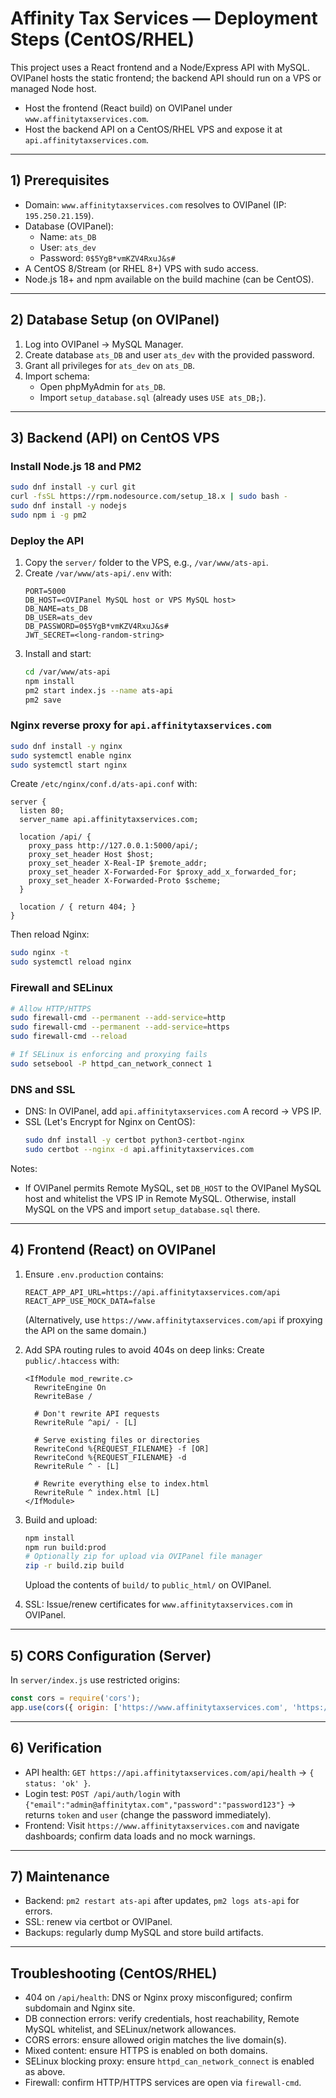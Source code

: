 # Affinity Tax Services — Deployment Steps (CentOS/RHEL)

This project uses a React frontend and a Node/Express API with MySQL. OVIPanel hosts the static frontend; the backend API should run on a VPS or managed Node host.

- Host the frontend (React build) on OVIPanel under `www.affinitytaxservices.com`.
- Host the backend API on a CentOS/RHEL VPS and expose it at `api.affinitytaxservices.com`.

---

## 1) Prerequisites

- Domain: `www.affinitytaxservices.com` resolves to OVIPanel (IP: `195.250.21.159`).
- Database (OVIPanel):
  - Name: `ats_DB`
  - User: `ats_dev`
  - Password: `0$5YgB*vmKZV4RxuJ&s#`
- A CentOS 8/Stream (or RHEL 8+) VPS with sudo access.
- Node.js 18+ and npm available on the build machine (can be CentOS).

---

## 2) Database Setup (on OVIPanel)

1. Log into OVIPanel → MySQL Manager.
2. Create database `ats_DB` and user `ats_dev` with the provided password.
3. Grant all privileges for `ats_dev` on `ats_DB`.
4. Import schema:
   - Open phpMyAdmin for `ats_DB`.
   - Import `setup_database.sql` (already uses `USE ats_DB;`).

---

## 3) Backend (API) on CentOS VPS

### Install Node.js 18 and PM2

```bash
sudo dnf install -y curl git
curl -fsSL https://rpm.nodesource.com/setup_18.x | sudo bash -
sudo dnf install -y nodejs
sudo npm i -g pm2
```

### Deploy the API

1. Copy the `server/` folder to the VPS, e.g., `/var/www/ats-api`.
2. Create `/var/www/ats-api/.env` with:
   ```
   PORT=5000
   DB_HOST=<OVIPanel MySQL host or VPS MySQL host>
   DB_NAME=ats_DB
   DB_USER=ats_dev
   DB_PASSWORD=0$5YgB*vmKZV4RxuJ&s#
   JWT_SECRET=<long-random-string>
   ```
3. Install and start:
   ```bash
   cd /var/www/ats-api
   npm install
   pm2 start index.js --name ats-api
   pm2 save
   ```

### Nginx reverse proxy for `api.affinitytaxservices.com`

```bash
sudo dnf install -y nginx
sudo systemctl enable nginx
sudo systemctl start nginx
```

Create `/etc/nginx/conf.d/ats-api.conf` with:
```nginx
server {
  listen 80;
  server_name api.affinitytaxservices.com;

  location /api/ {
    proxy_pass http://127.0.0.1:5000/api/;
    proxy_set_header Host $host;
    proxy_set_header X-Real-IP $remote_addr;
    proxy_set_header X-Forwarded-For $proxy_add_x_forwarded_for;
    proxy_set_header X-Forwarded-Proto $scheme;
  }

  location / { return 404; }
}
```

Then reload Nginx:
```bash
sudo nginx -t
sudo systemctl reload nginx
```

### Firewall and SELinux

```bash
# Allow HTTP/HTTPS
sudo firewall-cmd --permanent --add-service=http
sudo firewall-cmd --permanent --add-service=https
sudo firewall-cmd --reload

# If SELinux is enforcing and proxying fails
sudo setsebool -P httpd_can_network_connect 1
```

### DNS and SSL

- DNS: In OVIPanel, add `api.affinitytaxservices.com` A record → VPS IP.
- SSL (Let's Encrypt for Nginx on CentOS):
  ```bash
  sudo dnf install -y certbot python3-certbot-nginx
  sudo certbot --nginx -d api.affinitytaxservices.com
  ```

Notes:
- If OVIPanel permits Remote MySQL, set `DB_HOST` to the OVIPanel MySQL host and whitelist the VPS IP in Remote MySQL. Otherwise, install MySQL on the VPS and import `setup_database.sql` there.

---

## 4) Frontend (React) on OVIPanel

1. Ensure `.env.production` contains:
   ```
   REACT_APP_API_URL=https://api.affinitytaxservices.com/api
   REACT_APP_USE_MOCK_DATA=false
   ```
   (Alternatively, use `https://www.affinitytaxservices.com/api` if proxying the API on the same domain.)

2. Add SPA routing rules to avoid 404s on deep links:
   Create `public/.htaccess` with:
   ```
   <IfModule mod_rewrite.c>
     RewriteEngine On
     RewriteBase /

     # Don't rewrite API requests
     RewriteRule ^api/ - [L]

     # Serve existing files or directories
     RewriteCond %{REQUEST_FILENAME} -f [OR]
     RewriteCond %{REQUEST_FILENAME} -d
     RewriteRule ^ - [L]

     # Rewrite everything else to index.html
     RewriteRule ^ index.html [L]
   </IfModule>
   ```

3. Build and upload:
   ```bash
   npm install
   npm run build:prod
   # Optionally zip for upload via OVIPanel file manager
   zip -r build.zip build
   ```
   Upload the contents of `build/` to `public_html/` on OVIPanel.

4. SSL: Issue/renew certificates for `www.affinitytaxservices.com` in OVIPanel.

---

## 5) CORS Configuration (Server)

In `server/index.js` use restricted origins:
```js
const cors = require('cors');
app.use(cors({ origin: ['https://www.affinitytaxservices.com', 'https://api.affinitytaxservices.com'] }));
```

---

## 6) Verification

- API health: `GET https://api.affinitytaxservices.com/api/health` → `{ status: 'ok' }`.
- Login test: `POST /api/auth/login` with `{"email":"admin@affinitytax.com","password":"password123"}` → returns `token` and `user` (change the password immediately).
- Frontend: Visit `https://www.affinitytaxservices.com` and navigate dashboards; confirm data loads and no mock warnings.

---

## 7) Maintenance

- Backend: `pm2 restart ats-api` after updates, `pm2 logs ats-api` for errors.
- SSL: renew via certbot or OVIPanel.
- Backups: regularly dump MySQL and store build artifacts.

---

## Troubleshooting (CentOS/RHEL)

- 404 on `/api/health`: DNS or Nginx proxy misconfigured; confirm subdomain and Nginx site.
- DB connection errors: verify credentials, host reachability, Remote MySQL whitelist, and SELinux/network allowances.
- CORS errors: ensure allowed origin matches the live domain(s).
- Mixed content: ensure HTTPS is enabled on both domains.
- SELinux blocking proxy: ensure `httpd_can_network_connect` is enabled as above.
- Firewall: confirm HTTP/HTTPS services are open via `firewall-cmd`.